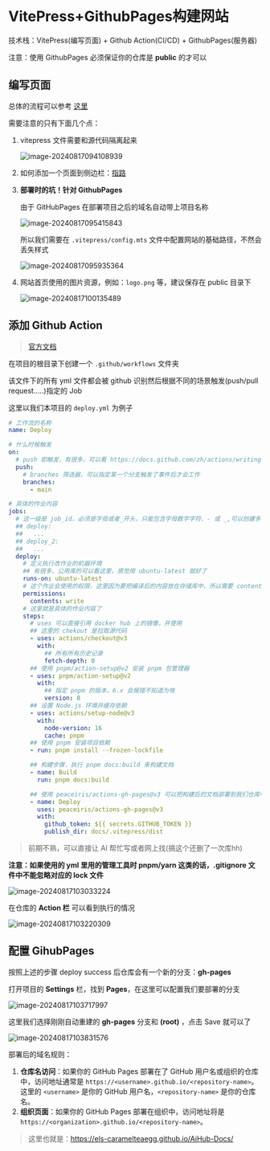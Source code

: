 # VitePress+GithubPages构建网站

技术栈：VitePress(编写页面) + Github Action(CI/CD) + GithubPages(服务器)

注意：使用 GithubPages 必须保证你的仓库是 **public** 的才可以

## 编写页面

总体的流程可以参考 [这里](https://vitepress.dev/zh/guide/getting-started)

需要注意的只有下面几个点：

1. vitepress 文件需要和源代码隔离起来

   ![image-20240817094108939](VitePress+GithubPage%E6%9E%84%E5%BB%BA%E7%BD%91%E7%AB%99.assets/image-20240817094108939.png)

2. 如何添加一个页面到侧边栏：[指路](/guide/在本网站创建一个文档.md/#创建一篇文章)

3. **部署时的坑！针对 GithubPages**

   由于 GitHubPages 在部署项目之后的域名自动带上项目名称

   ![image-20240817095415843](VitePress+GithubPage%E6%9E%84%E5%BB%BA%E7%BD%91%E7%AB%99.assets/image-20240817095415843.png)

   所以我们需要在 `.vitepress/config.mts` 文件中配置网站的基础路径，不然会丢失样式

   ![image-20240817095935364](VitePress+GithubPage%E6%9E%84%E5%BB%BA%E7%BD%91%E7%AB%99.assets/image-20240817095935364.png)

4. 网站首页使用的图片资源，例如：`logo.png` 等，建议保存在 public 目录下

   ![image-20240817100135489](VitePress+GithubPage%E6%9E%84%E5%BB%BA%E7%BD%91%E7%AB%99.assets/image-20240817100135489.png)

## 添加 Github Action

> [官方文档](https://docs.github.com/zh/actions/writing-workflows/workflow-syntax-for-github-actions)

在项目的根目录下创建一个 `.github/workflows` 文件夹

该文件下的所有 yml 文件都会被 github 识别然后根据不同的场景触发(push/pull request.....)指定的 Job

这里以我们本项目的 `deploy.yml` 为例子

```yaml
# 工作流的名称
name: Deploy

# 什么时候触发
on:
  # push 即触发，有很多，可以看 https://docs.github.com/zh/actions/writing-workflows/choosing-when-your-workflow-runs/events-that-trigger-workflows 这里面
  push:
  	# branches 筛选器，可以指定某一个分支触发了事件后才会工作
    branches:
      - main

# 具体的作业内容
jobs:
  # 这一级是 job_id，必须是字母或者_开头，只能包含字母数字字符、- 或 _,可以创建多个，例如
  ## deploy:
  ##   ...
  ## deploy_2:
  ##   ...
  deploy:
  	# 定义执行改作业的机器环境
  	## 有很多，公用库的可以看这里，感觉用 ubuntu-latest 就好了
    runs-on: ubuntu-latest
    # 这个作业会使用的权限，这里因为要把编译后的内容放在存储库中，所以需要 content.write
    permissions:
      contents: write
    # 这里就是具体的作业内容了
    steps:
      # uses 可以直接引用 docker hub 上的镜像，并使用
      ## 这里的 chekout 是拉取源代码
      - uses: actions/checkout@v3
        with:
          ## 所有所有历史记录
          fetch-depth: 0
      ## 使用 pnpm/action-setup@v2 安装 pnpm 包管理器
      - uses: pnpm/action-setup@v2
        with:
          ## 指定 pnpm 的版本，6.x 会报错不知道为啥
          version: 8
      ## 设置 Node.js 环境并缓存依赖
      - uses: actions/setup-node@v3
        with:
          node-version: 16
          cache: pnpm
      ## 使用 pnpm 安装项目依赖
      - run: pnpm install --frozen-lockfile

      ## 构建步骤，执行 pnpm docs:build 来构建文档
      - name: Build
        run: pnpm docs:build

	  ## 使用 peaceiris/actions-gh-pages@v3 可以把构建后的文档部署到我们仓库中 gh-pages 分支
      - name: Deploy
        uses: peaceiris/actions-gh-pages@v3
        with:
          github_token: ${{ secrets.GITHUB_TOKEN }}
          publish_dir: docs/.vitepress/dist
```

> 前期不熟，可以直接让 AI 帮忙写或者网上找(搞这个还删了一次库hh)

**注意：如果使用的 yml 里用的管理工具时 pnpm/yarn 这类的话，.gitignore 文件中不能忽略对应的 lock 文件**

![image-20240817103033224](VitePress+GithubPage%E6%9E%84%E5%BB%BA%E7%BD%91%E7%AB%99.assets/image-20240817103033224.png)

在仓库的 **Action 栏** 可以看到执行的情况

![image-20240817103220309](VitePress+GithubPage%E6%9E%84%E5%BB%BA%E7%BD%91%E7%AB%99.assets/image-20240817103220309.png)



## 配置 GihubPages

按照上述的步骤 deploy success 后仓库会有一个新的分支：**gh-pages**

打开项目的 **Settings** 栏，找到 **Pages**，在这里可以配置我们要部署的分支

![image-20240817103717997](VitePress+GithubPage%E6%9E%84%E5%BB%BA%E7%BD%91%E7%AB%99.assets/image-20240817103717997.png)

这里我们选择刚刚自动重建的 **gh-pages** 分支和 **(root)** ，点击 Save 就可以了

![image-20240817103831576](VitePress+GithubPage%E6%9E%84%E5%BB%BA%E7%BD%91%E7%AB%99.assets/image-20240817103831576.png)

部署后的域名规则：

1. **仓库名访问**：如果你的 GitHub Pages 部署在了 GitHub 用户名或组织的仓库中，访问地址通常是 `https://<username>.github.io/<repository-name>`。这里的 `<username>` 是你的 GitHub 用户名，`<repository-name>` 是你的仓库名。
2. **组织页面**：如果你的 GitHub Pages 部署在组织中，访问地址将是 `https://<organization>.github.io/<repository-name>`。

> 这里也就是：https://els-caramelteaegg.github.io/AiHub-Docs/









